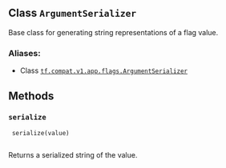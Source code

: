 

## Class  `ArgumentSerializer` 
Base class for generating string representations of a flag value.



### Aliases:

- Class [ `tf.compat.v1.app.flags.ArgumentSerializer` ](/api_docs/python/tf/compat/v1/flags/ArgumentSerializer)



## Methods


###  `serialize` 


```
 serialize(value)
 
```

Returns a serialized string of the value.

